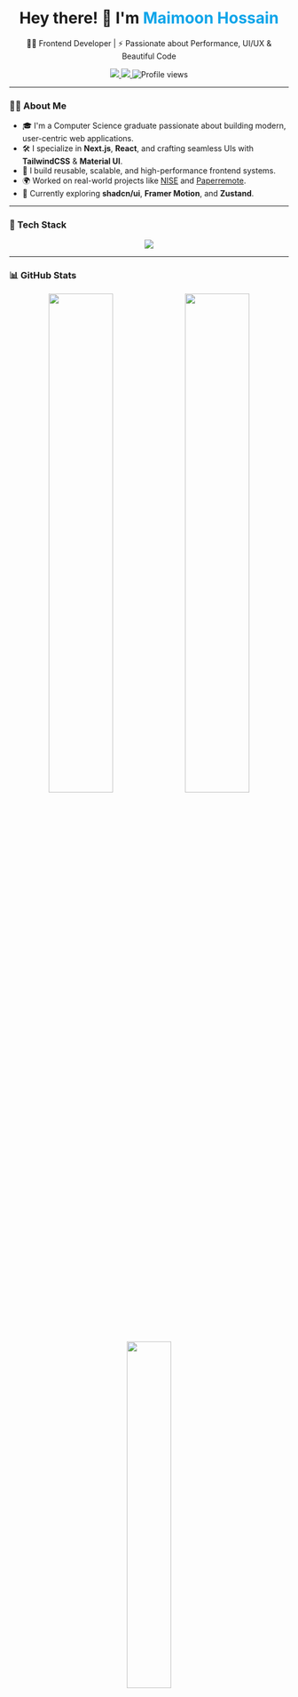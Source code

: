 <!-- Profile Header -->
<h1 align="center">Hey there! 👋 I'm <span style="color:#0ea5e9;">Maimoon Hossain</span></h1>
<p align="center">
  🧑‍💻 Frontend Developer | ⚡ Passionate about Performance, UI/UX & Beautiful Code  
</p>
<p align="center">
  <a href="https://www.linkedin.com/in/maimoonhossain/" target="_blank">
    <img src="https://img.shields.io/badge/LinkedIn-Connect-blue?style=for-the-badge&logo=linkedin&logoColor=white" />
  </a>
  <a href="mailto:maimoonhossain.work@gmail.com">
    <img src="https://img.shields.io/badge/Email-Contact_Me-red?style=for-the-badge&logo=gmail&logoColor=white" />
  </a>
  <img src="https://komarev.com/ghpvc/?username=maimoonhossain&style=for-the-badge&color=blueviolet" alt="Profile views" />
</p>

---

<!-- Intro -->
### 👨‍💻 About Me

- 🎓 I'm a Computer Science graduate passionate about building modern, user-centric web applications.  
- 🛠️ I specialize in **Next.js**, **React**, and crafting seamless UIs with **TailwindCSS** & **Material UI**.  
- 🚀 I build reusable, scalable, and high-performance frontend systems.  
- 🌍 Worked on real-world projects like [NISE](https://nise.gov.bd) and [Paperremote](https://paperremote.com).  
- 🌱 Currently exploring **shadcn/ui**, **Framer Motion**, and **Zustand**.

---

### 🧰 Tech Stack

<p align="center">
  <img src="https://skillicons.dev/icons?i=js,ts,react,nextjs,tailwind,materialui,redux,nodejs,html,css,bootstrap,figma,vite,vercel,vscode,git,github" />
</p>

---

### 📊 GitHub Stats

<p align="center">
  <img src="https://github-readme-stats.vercel.app/api?username=maimoonhossain&show_icons=true&theme=tokyonight&hide_border=true&title_color=0ea5e9&icon_color=38bdf8&text_color=ffffff&bg_color=0d1117" width="48%" />
  <img src="https://github-readme-streak-stats.herokuapp.com?user=maimoonhossain&theme=tokyonight&hide_border=true&background=0d1117&ring=0ea5e9&fire=38bdf8" width="48%" />
</p>

<p align="center">
  <img src="https://github-readme-stats.vercel.app/api/top-langs/?username=maimoonhossain&layout=compact&theme=tokyonight&hide_border=true&title_color=0ea5e9&text_color=ffffff&bg_color=0d1117" width="40%" />
</p>

---

### 🚀 Featured Projects

| Project | Description | Stack |
|--------|-------------|-------|
| [Paperremote](https://paperremote.com) | Education-focused platform for online paper grading and student management. | Next.js, React, Tailwind, Redux |
| [NISE](https://nise.gov.bd) | National Skills Development portal for Bangladesh. | React, Bootstrap, API Integration |

---

### 📫 Let’s Connect

<p align="center">
  <a href="https://www.linkedin.com/in/maimoonhossain/" target="_blank">
    <img src="https://img.shields.io/badge/LinkedIn-0A66C2?style=for-the-badge&logo=linkedin&logoColor=white"/>
  </a>
  <a href="mailto:maimoonshomoy@gmail.com" target="_blank">
    <img src="https://img.shields.io/badge/Gmail-D14836?style=for-the-badge&logo=gmail&logoColor=white"/>
  </a>
  <a href="https://github.com/maimoonhossain" target="_blank">
    <img src="https://img.shields.io/badge/GitHub-100000?style=for-the-badge&logo=github&logoColor=white"/>
  </a>
</p>

---

<!-- Wave footer -->
<p align="center">
  <img src="https://capsule-render.vercel.app/api?type=waving&color=0ea5e9&height=140&section=footer"/>
</p>

